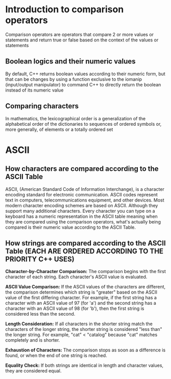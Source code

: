 # Introduction to comparison operators
Comparison operators are operators that compare 2 or more values or statements and return true or false based on the context of the values or statements

## Boolean logics and their numeric values
By default, C++ returns boolean values according to their numeric form, but that can be changes by using a function exclusive to the iomanip (input/output manipulator) to command C++ to directly return the boolean instead of its numeric value

## Comparing characters
In mathematics, the lexicographical order is a generalization of the alphabetical order of the dictionaries to sequences of ordered symbols or, more generally, of elements or a totally ordered set

# ASCII
## How characters are compared according to the ASCII Table
ASCII, (American Standard Code of Information Interchange), is a character encoding standard for electronic communication. ASCII codes represent text in computers, telecommunications equipment, and other devices. Most modern character encoding schemes are based on ASCII. Although they support many additional characters. Every character you can type on a keyboard has a numeric representation in the ASCII table meaning when they are compared using the comparison operators, what's actually being compared is their numeric value according to the ASCII Table. 

## How strings are compared according to the ASCII Table (EACH ARE ORDERED ACCORDING TO THE PRIORITY C++ USES)
**Character-by-Character Comparison:**
The comparison begins with the first character of each string. Each character's ASCII value is evaluated.

**ASCII Value Comparison:**
If the ASCII values of the characters are different, the comparison determines which string is "greater" based on the ASCII value of the first differing character. For example, if the first string has a character with an ASCII value of 97 (for 'a') and the second string has a character with an ASCII value of 98 (for 'b'), then the first string is considered less than the second.

**Length Consideration:**
If all characters in the shorter string match the characters of the longer string, the shorter string is considered "less than" the longer string. For example, "cat" < "catalog" because "cat" matches completely and is shorter.

**Exhaustion of Characters:**
The comparison stops as soon as a difference is found, or when the end of one string is reached.

**Equality Check:**
If both strings are identical in length and character values, they are considered equal.
